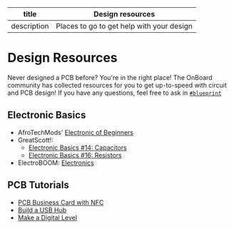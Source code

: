 | title       | Design resources                          |
| ----------- | ----------------------------------------- |
| description | Places to go to get help with your design |

# Design Resources
Never designed a PCB before? You're in the right place! The OnBoard community has collected resources for you to get up-to-speed with circuit and PCB design! If you have any questions, feel free to ask in [`#blueprint`](https://hackclub.slack.com/archives/C0593MG26TT)

## Electronic Basics
- AfroTechMods' [Electronic of Beginners](https://www.youtube.com/watch?v=8gvJzrjwjds&list=PLzqS33DOPhJkRn6e9_OTdQwRojO8qlusI)
- GreatScott!:
  - [Electronic Basics #14: Capacitors](https://www.youtube.com/watch?v=otQGdPLyF3w&list=PLAROrg3NQn7cyu01HpOv5BWo217XWBZu0&index=42)
  - [Electronic Basics #16: Resistors](https://www.youtube.com/watch?v=7w5I-KbJ1Sg&list=PLAROrg3NQn7cyu01HpOv5BWo217XWBZu0&index=40)
- ElectroBOOM: [Electronics](https://youtube.com/playlist?list=PLr_CZLgMkHeXc_45uIgYutY0m6fqmI5du&si=WIVFAfIjkPKWoWJn)


## PCB Tutorials

- [PCB Business Card with NFC](https://jams.hackclub.com/jam/hacker-card)
- [Build a USB Hub](https://jams.hackclub.com/batch/usb-hub)
- [Make a Digital Level](https://jams.hackclub.com/batch/sparkletilt-pcb)